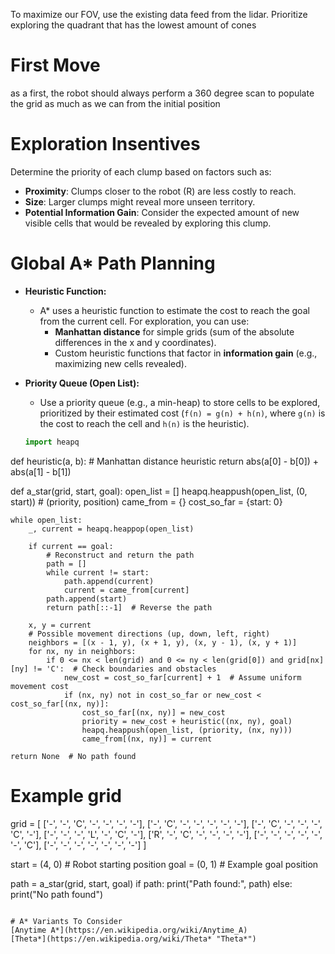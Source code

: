 To maximize our FOV, use the existing data feed from the lidar. Prioritize exploring the quadrant that has the lowest amount of cones 

# First Move
as a first, the robot should always perform a 360 degree scan to populate the grid as much as we can from the initial position 

# Exploration Insentives
Determine the priority of each clump based on factors such as:

- **Proximity**: Clumps closer to the robot (R) are less costly to reach.
- **Size**: Larger clumps might reveal more unseen territory.
- **Potential Information Gain**: Consider the expected amount of new visible cells that would be revealed by exploring this clump.

# Global A* Path Planning
- **Heuristic Function:**
    
    - A* uses a heuristic function to estimate the cost to reach the goal from the current cell. For exploration, you can use:
        - **Manhattan distance** for simple grids (sum of the absolute differences in the x and y coordinates).
        - Custom heuristic functions that factor in **information gain** (e.g., maximizing new cells revealed).
- **Priority Queue (Open List):**
    
    - Use a priority queue (e.g., a min-heap) to store cells to be explored, prioritized by their estimated cost (`f(n) = g(n) + h(n)`, where `g(n)` is the cost to reach the cell and `h(n)` is the heuristic).

    ```python
    import heapq

def heuristic(a, b):
    # Manhattan distance heuristic
    return abs(a[0] - b[0]) + abs(a[1] - b[1])

def a_star(grid, start, goal):
    open_list = []
    heapq.heappush(open_list, (0, start))  # (priority, position)
    came_from = {}
    cost_so_far = {start: 0}

    while open_list:
        _, current = heapq.heappop(open_list)

        if current == goal:
            # Reconstruct and return the path
            path = []
            while current != start:
                path.append(current)
                current = came_from[current]
            path.append(start)
            return path[::-1]  # Reverse the path

        x, y = current
        # Possible movement directions (up, down, left, right)
        neighbors = [(x - 1, y), (x + 1, y), (x, y - 1), (x, y + 1)]
        for nx, ny in neighbors:
            if 0 <= nx < len(grid) and 0 <= ny < len(grid[0]) and grid[nx][ny] != 'C':  # Check boundaries and obstacles
                new_cost = cost_so_far[current] + 1  # Assume uniform movement cost
                if (nx, ny) not in cost_so_far or new_cost < cost_so_far[(nx, ny)]:
                    cost_so_far[(nx, ny)] = new_cost
                    priority = new_cost + heuristic((nx, ny), goal)
                    heapq.heappush(open_list, (priority, (nx, ny)))
                    came_from[(nx, ny)] = current

    return None  # No path found

# Example grid
grid = [
    ['-', '-', 'C', '-', '-', '-', '-'],
    ['-', 'C', '-', '-', '-', '-', '-'],
    ['-', 'C', '-', '-', '-', 'C', '-'],
    ['-', '-', '-', 'L', '-', 'C', '-'],
    ['R', '-', 'C', '-', '-', '-', '-'],
    ['-', '-', '-', '-', '-', '-', 'C'],
    ['-', '-', '-', '-', '-', '-', '-']
]

start = (4, 0)  # Robot starting position
goal = (0, 1)  # Example goal position

path = a_star(grid, start, goal)
if path:
    print("Path found:", path)
else:
    print("No path found")

```

# A* Variants To Consider 
[Anytime A*](https://en.wikipedia.org/wiki/Anytime_A)
[Theta*](https://en.wikipedia.org/wiki/Theta* "Theta*")